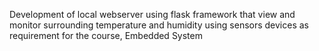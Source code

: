 Development of local webserver using flask framework that view and monitor surrounding temperature and humidity using sensors devices as requirement for the course, Embedded System

